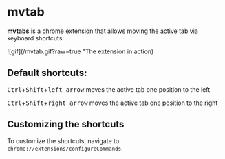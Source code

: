 # mvtab

__mvtabs__ is a chrome extension that allows moving the active tab via keyboard shortcuts:

![gif](/mvtab.gif?raw=true "The extension in action)


## Default shortcuts:

<kbd>Ctrl</kbd>+<kbd>Shift</kbd>+<kbd>left arrow</kbd> moves the active tab one position to the left

<kbd>Ctrl</kbd>+<kbd>Shift</kbd>+<kbd>right arrow</kbd> moves the active tab one position to the right

## Customizing the shortcuts

To customize the shortcuts, navigate to `chrome://extensions/configureCommands`.
